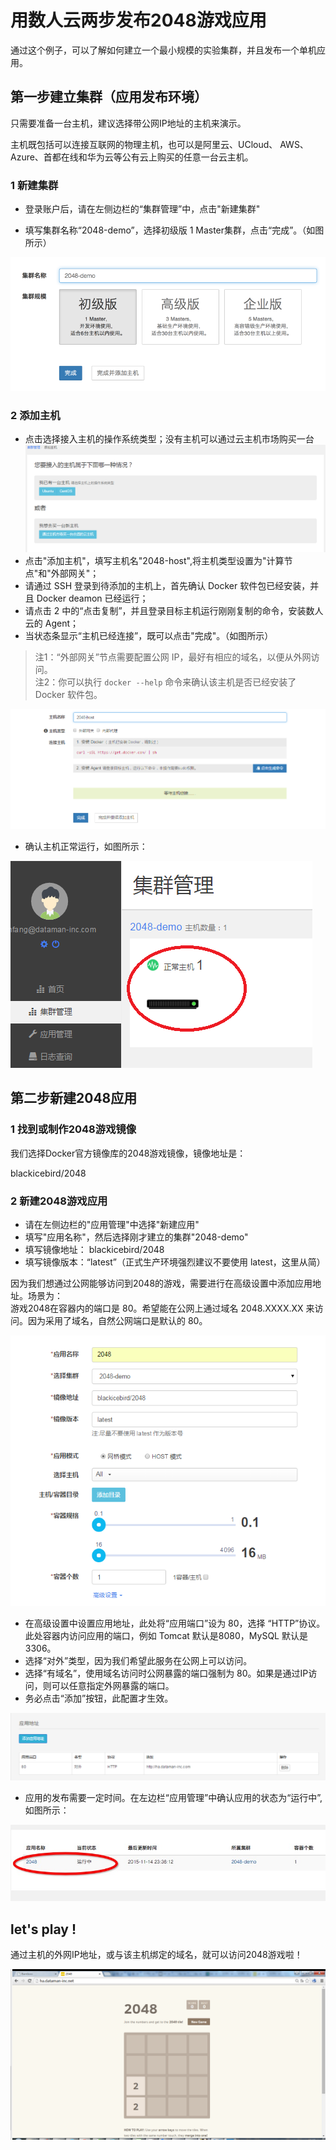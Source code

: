 # 用数人云两步发布2048游戏应用

通过这个例子，可以了解如何建立一个最小规模的实验集群，并且发布一个单机应用。  

## 第一步建立集群（应用发布环境）

只需要准备一台主机，建议选择带公网IP地址的主机来演示。  

主机既包括可以连接互联网的物理主机，也可以是阿里云、UCloud、 AWS、Azure、首都在线和华为云等公有云上购买的任意一台云主机。  

### 1 新建集群

* 登录账户后，请在左侧边栏的“集群管理”中，点击"新建集群"

* 填写集群名称“2048-demo”，选择初级版 1 Master集群，点击“完成”。（如图所示）

![创建集群2](create-cluster2.png)


### 2 添加主机

* 点击选择接入主机的操作系统类型；没有主机可以通过云主机市场购买一台
![添加主机](add-host1.png)
* 点击"添加主机"，填写主机名"2048-host",将主机类型设置为"计算节点"和"外部网关"；  
* 请通过 SSH 登录到待添加的主机上，首先确认 Docker 软件包已经安装，并且 Docker deamon 已经运行；  
* 请点击 2 中的“点击复制”，并且登录目标主机运行刚刚复制的命令，安装数人云的 Agent；  
* 当状态条显示“主机已经连接”，既可以点击"完成"。（如图所示）

>注1：“外部网关”节点需要配置公网 IP，最好有相应的域名，以便从外网访问。  
>注2：你可以执行 `docker --help` 命令来确认该主机是否已经安装了 Docker 软件包。  

![添加主机](add-host2.png)

* 确认主机正常运行，如图所示：

![添加主机](add-host3.png)

## 第二步新建2048应用

### 1 找到或制作2048游戏镜像

我们选择Docker官方镜像库的2048游戏镜像，镜像地址是：

blackicebird/2048

### 2 新建2048游戏应用

* 请在左侧边栏的"应用管理"中选择"新建应用"
* 填写"应用名称"，然后选择刚才建立的集群"2048-demo"
* 填写镜像地址： blackicebird/2048
* 填写镜像版本：“latest”（正式生产环境强烈建议不要使用 latest，这里从简）  

因为我们想通过公网能够访问到2048的游戏，需要进行在高级设置中添加应用地址。场景为：  
游戏2048在容器内的端口是 80。希望能在公网上通过域名 2048.XXXX.XX 来访问。因为采用了域名，自然公网端口是默认的 80。  

![添加应用](add-app2.png)

* 在高级设置中设置应用地址，此处将“应用端口”设为 80，选择 “HTTP”协议。此处容器内访问应用的端口，例如 Tomcat 默认是8080，MySQL 默认是3306。
* 选择“对外”类型，因为我们希望此服务在公网上可以访问。
* 选择“有域名”，使用域名访问时公网暴露的端口强制为 80。如果是通过IP访问，则可以任意指定外网暴露的端口。
* 务必点击“添加”按钮，此配置才生效。

![添加应用](add-app2.2.png)

* 应用的发布需要一定时间。在左边栏“应用管理”中确认应用的状态为“运行中”,如图所示：

![添加应用](add-app3.png)


## let's play !

通过主机的外网IP地址，或与该主机绑定的域名，就可以访问2048游戏啦！

![ ](2048.png)
